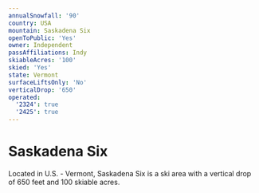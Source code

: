```yaml
---
annualSnowfall: '90'
country: USA
mountain: Saskadena Six
openToPublic: 'Yes'
owner: Independent
passAffiliations: Indy
skiableAcres: '100'
skied: 'Yes'
state: Vermont
surfaceLiftsOnly: 'No'
verticalDrop: '650'
operated:
  '2324': true
  '2425': true
---
```



# Saskadena Six

Located in U.S. - Vermont, Saskadena Six is a ski area with a vertical drop of 650 feet and 100 skiable acres.
